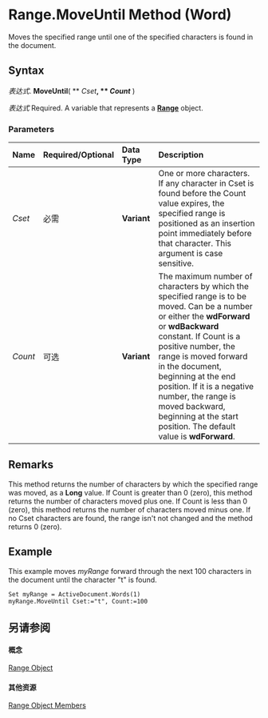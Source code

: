 
# Range.MoveUntil Method (Word)

Moves the specified range until one of the specified characters is found in the document.


## Syntax

 _表达式_. **MoveUntil**( ** _Cset_**, ** _Count_** )

 _表达式_ Required. A variable that represents a **[Range](15a7a1c4-5f3f-5b6e-60e9-29688de3f274.md)** object.


### Parameters



|**Name**|**Required/Optional**|**Data Type**|**Description**|
|:-----|:-----|:-----|:-----|
| _Cset_|必需|**Variant**|One or more characters. If any character in Cset is found before the Count value expires, the specified range is positioned as an insertion point immediately before that character. This argument is case sensitive.|
| _Count_|可选|**Variant**|The maximum number of characters by which the specified range is to be moved. Can be a number or either the  **wdForward** or **wdBackward** constant. If Count is a positive number, the range is moved forward in the document, beginning at the end position. If it is a negative number, the range is moved backward, beginning at the start position. The default value is **wdForward**.|

## Remarks

This method returns the number of characters by which the specified range was moved, as a  **Long** value. If Count is greater than 0 (zero), this method returns the number of characters moved plus one. If Count is less than 0 (zero), this method returns the number of characters moved minus one. If no Cset characters are found, the range isn't not changed and the method returns 0 (zero).


## Example

This example moves  _myRange_ forward through the next 100 characters in the document until the character "t" is found.


```
Set myRange = ActiveDocument.Words(1) 
myRange.MoveUntil Cset:="t", Count:=100
```


## 另请参阅


#### 概念


[Range Object](15a7a1c4-5f3f-5b6e-60e9-29688de3f274.md)
#### 其他资源


[Range Object Members](http://msdn.microsoft.com/library/3c4a36d9-2a80-5aaf-827b-275a52bfa193%28Office.15%29.aspx)
